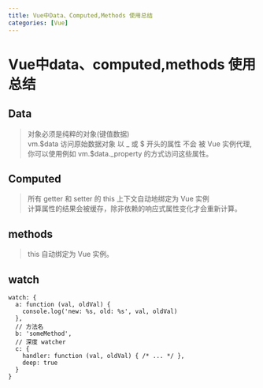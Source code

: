 ```yaml
---
title: Vue中Data、Computed,Methods 使用总结
categories: [Vue]
---
```

#  Vue中data、computed,methods 使用总结

## Data

> 对象必须是纯粹的对象(键值数据)  
> vm.$data 访问原始数据对象 
> 以 _ 或 $ 开头的属性 不会 被 Vue 实例代理,你可以使用例如 vm.$data._property 的方式访问这些属性。

## Computed
> 所有 getter 和 setter 的 this 上下文自动地绑定为 Vue 实例  
> 计算属性的结果会被缓存，除非依赖的响应式属性变化才会重新计算。  

## methods
> this 自动绑定为 Vue 实例。

## watch

    watch: {
      a: function (val, oldVal) {
        console.log('new: %s, old: %s', val, oldVal)
      },
      // 方法名
      b: 'someMethod',
      // 深度 watcher
      c: {
        handler: function (val, oldVal) { /* ... */ },
        deep: true
      }
    }






